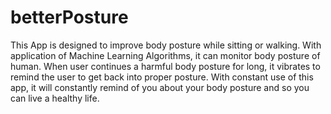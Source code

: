 # betterPosture

This App is designed to improve body posture while sitting or walking.
With application of Machine Learning Algorithms, it can monitor body posture of human. When user continues a harmful body posture for long, it vibrates to remind the user to get back into proper posture. With constant use of this app, it will constantly remind of you about your body posture and so you can live a healthy life.
